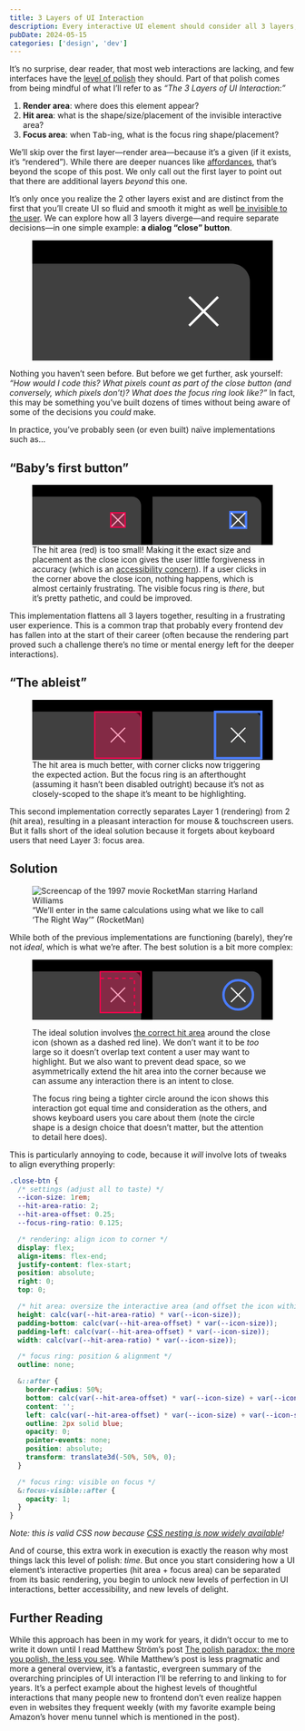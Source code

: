 ```yaml
---
title: 3 Layers of UI Interaction
description: Every interactive UI element should consider all 3 layers; do yours?
pubDate: 2024-05-15
categories: ['design', 'dev']
---
```


It’s no surprise, dear reader, that most web interactions are lacking, and few interfaces have the [level of polish](https://matthewstrom.com/writing/the-polish-paradox/) they should. Part of that polish comes from being mindful of what I’ll refer to as <i>“The 3 Layers of UI Interaction:”</i>

1. **Render area**: where does this element appear?
2. **Hit area**: what is the shape/size/placement of the invisible interactive area?
3. **Focus area**: when <kbd>Tab</kbd>-ing, what is the focus ring shape/placement?

We’ll skip over the first layer—render area—because it’s a given (if it exists, it’s “rendered”). While there are deeper nuances like [affordances](https://lea.verou.me/blog/2023/minimalist-affordances/), that’s beyond the scope of this post. We only call out the first layer to point out that there are additional layers _beyond_ this one.

It’s only once you realize the 2 other layers exist and are distinct from the first that you’ll create UI so fluid and smooth it might as well [be invisible to the user](https://matthewstrom.com/writing/the-polish-paradox/). We can explore how all 3 layers diverge—and require separate decisions—in one simple example: <b>a dialog “close” button</b>.

<figure>
  <svg role="img" aria-label="A close button of a dialog, zoomed in" viewBox="0 0 400 200" fill="none" xmlns="http://www.w3.org/2000/svg"><rect width="400" height="200" fill="black"/><path d="M0 39H332C348.569 39 362 52.4315 362 69V200H0V39Z" fill="white" fill-opacity="0.25"/><path d="M261 142L309 94" stroke="white" stroke-width="4"/><path d="M261 94L309 142" stroke="white" stroke-width="4"/></svg>
</figure>

Nothing you haven’t seen before. But before we get further, ask yourself: <i>“How would I code this? What pixels count as part of the close button (and conversely, which pixels _don’t_)? What does the focus ring look like?”</i> In fact, this may be something you’ve built dozens of times without being aware of some of the decisions you _could_ make.

In practice, you’ve probably seen (or even built) naïve implementations such as…

## “Baby’s first button”

<figure>
  <svg role="img" aria-label="Same close button, but the “hit area” is as small as it can be (exact same size as the close icon)" viewBox="0 0 800 200" fill="none" xmlns="http://www.w3.org/2000/svg"><rect width="800" height="200" fill="black"/><path d="M0 39H332C348.569 39 362 52.4315 362 69V200H0V39Z" fill="white" fill-opacity="0.25"/><path d="M400 39H732C748.569 39 762 52.4315 762 69V200H400V39Z" fill="white" fill-opacity="0.25"/><rect x="659" y="91" width="52" height="52" stroke="#4A7CFF" fill="none" stroke-width="8"/><path d="M261 141L309 93" stroke="white" stroke-width="4"/><path d="M261 93L309 141" stroke="white" stroke-width="4"/><rect x="261" y="93" width="48" height="48" fill="#FF004D" fill-opacity="0.35" stroke="#FF004D" stroke-width="4"/><path d="M661 141L709 93" stroke="white" stroke-width="4"/><path d="M661 93L709 141" stroke="white" stroke-width="4"/></svg>
  <figcaption>The hit area (red) is too small! Making it the exact size and placement as the close icon gives the user little forgiveness in accuracy (which is an <a href="https://www.w3.org/WAI/WCAG21/Understanding/target-size.html" target="_blank" rel="noreferrer">accessibility concern</a>). If a user clicks in the corner above the close icon, nothing happens, which is almost certainly frustrating. The visible focus ring is <em>there</em>, but it’s pretty pathetic, and could be improved.</figcaption>
</figure>

This implementation flattens all 3 layers together, resulting in a frustrating user experience. This is a common trap that probably every frontend dev has fallen into at the start of their career (often because the rendering part proved such a challenge there’s no time or mental energy left for the deeper interactions).

## “The ableist”

<figure>
  <svg role="img" aria-label="The “hit area” and focus ring now reach into the corner, but may be too large" width="800" height="200" viewBox="0 0 800 200" fill="none" xmlns="http://www.w3.org/2000/svg"><rect width="800" height="200" fill="black"/><path d="M0 39H332C348.569 39 362 52.4315 362 69V200H0V39Z" fill="white" fill-opacity="0.25"/><path d="M400 39H732C748.569 39 762 52.4315 762 69V200H400V39Z" fill="white" fill-opacity="0.25"/><rect x="608" y="40" width="154" height="154" stroke="#4A7CFF" fill="none" stroke-width="8"/><path d="M261 141L309 93" stroke="white" stroke-width="4"/><path d="M261 93L309 141" stroke="white" stroke-width="4"/><rect x="208" y="40" width="154" height="154" fill="#FF004D" fill-opacity="0.35" stroke="#FF004D" stroke-width="4"/><path d="M661 141L709 93" stroke="white" stroke-width="4"/><path d="M661 93L709 141" stroke="white" stroke-width="4"/></svg>
  <figcaption>The hit area is much better, with corner clicks now triggering the expected action. But the focus ring is an afterthought (assuming it hasn’t been disabled outright) because it’s not as closely-scoped to the shape it’s meant to be highlighting.</figcaption>
</figure>

This second implementation correctly separates Layer 1 (rendering) from 2 (hit area), resulting in a pleasant interaction for mouse & touchscreen users. But it falls short of the ideal solution because it forgets about keyboard users that need Layer 3: focus area.

## Solution

<figure>
  <img src="/assets/posts/3-layers-of-ui-interaction/rocketman.jpg" alt="Screencap of the 1997 movie RocketMan starring Harland Williams" />
  <figcaption>“We’ll enter in the same calculations using what we like to call ‘The Right Way’” (RocketMan)</figcaption>
</figure>

While both of the previous implementations are functioning (barely), they’re not _ideal_, which is what we’re after. The best solution is a bit more complex:

<figure><svg role="img" aria-label="The “hit area” splits the difference where it extends out from the visible close icon by a generous amount of padding on all sides, but since the corner is further away it asymmetrically extends all the way to the edge. The visible focus ring is a circle and is smaller than the hit area." viewBox="0 0 800 200" fill="none" xmlns="http://www.w3.org/2000/svg"><rect width="800" height="200" fill="black"/><path d="M0 39H332C348.569 39 362 52.4315 362 69V200H0V39Z" fill="white" fill-opacity="0.25"/><path d="M400 39H732C748.569 39 762 52.4315 762 69V200H400V39Z" fill="white" fill-opacity="0.25"/><rect x="636" y="68" width="98" height="98" rx="49" fill="none" stroke="#4A7CFF" stroke-width="8"/><path d="M261 141L309 93" stroke="white" stroke-width="4"/><path d="M261 93L309 141" stroke="white" stroke-width="4"/><rect x="226" y="40" width="136" height="136" fill="#FF004D" fill-opacity="0.35" stroke="#FF004D" stroke-width="4"/><path d="M661 141L709 93" stroke="white" stroke-width="4"/><path d="M661 93L709 141" stroke="white" stroke-width="4"/><path d="M227 62H340V175" fill="none" stroke="#FF004D" stroke-width="4" stroke-dasharray="12 12"/></svg><figcaption>

The ideal solution involves <a href="https://www.w3.org/WAI/WCAG21/Understanding/target-size.html" target="_blank" rel="noreferrer">the correct hit area</a> around the close icon (shown as a dashed red line). We don’t want it to be _too_ large so it doesn’t overlap text content a user may want to highlight. But we also want to prevent dead space, so we asymmetrically extend the hit area into the corner because we can assume any interaction there is an intent to close.

The focus ring being a tighter circle around the icon shows this interaction got equal time and consideration as the others, and shows keyboard users you care about them (note the circle shape is a design choice that doesn’t matter, but the attention to detail here does).

</figcaption></figure>

This is particularly annoying to code, because it _will_ involve lots of tweaks to align everything properly:

```css
.close-btn {
  /* settings (adjust all to taste) */
  --icon-size: 1rem;
  --hit-area-ratio: 2;
  --hit-area-offset: 0.25;
  --focus-ring-ratio: 0.125;

  /* rendering: align icon to corner */
  display: flex;
  align-items: flex-end;
  justify-content: flex-start;
  position: absolute;
  right: 0;
  top: 0;

  /* hit area: oversize the interactive area (and offset the icon within) */
  height: calc(var(--hit-area-ratio) * var(--icon-size));
  padding-bottom: calc(var(--hit-area-offset) * var(--icon-size));
  padding-left: calc(var(--hit-area-offset) * var(--icon-size));
  width: calc(var(--hit-area-ratio) * var(--icon-size));

  /* focus ring: position & alignment */
  outline: none;

  &::after {
    border-radius: 50%;
    bottom: calc(var(--hit-area-offset) * var(--icon-size) + var(--icon-size));
    content: '';
    left: calc(var(--hit-area-offset) * var(--icon-size) + var(--icon-size));
    outline: 2px solid blue;
    opacity: 0;
    pointer-events: none;
    position: absolute;
    transform: translate3d(-50%, 50%, 0);
  }

  /* focus ring: visible on focus */
  &:focus-visible::after {
    opacity: 1;
  }
}
```

_Note: this is valid CSS now because [CSS nesting is now widely available](https://developer.mozilla.org/en-US/docs/Web/CSS/CSS_nesting)!_

And of course, this extra work in execution is exactly the reason why most things lack this level of polish: _time_. But once you start considering how a UI element’s interactive properties (hit area + focus area) can be separated from its basic rendering, you begin to unlock new levels of perfection in UI interactions, better accessibility, and new levels of delight.

## Further Reading

While this approach has been in my work for years, it didn’t occur to me to write it down until I read Matthew Ström’s post [The polish paradox: the more you polish, the less you see](https://matthewstrom.com/writing/the-polish-paradox/). While Matthew’s post is less pragmatic and more a general overview, it’s a fantastic, evergreen summary of the overarching principles of UI interaction I’ll be referring to and linking to for years. It’s a perfect example about the highest levels of thoughtful interactions that many people new to frontend don’t even realize happen even in websites they frequent weekly (with my favorite example being Amazon’s hover menu tunnel which is mentioned in the post).
